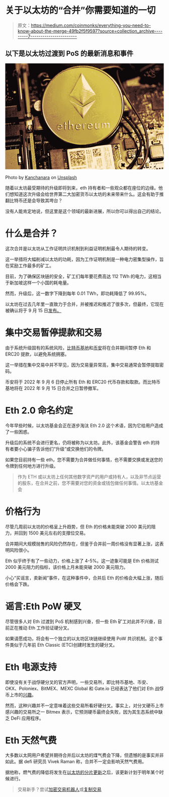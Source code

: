 # 关于以太坊的“合并”你需要知道的一切

> 原文：<https://medium.com/coinmonks/everything-you-need-to-know-about-the-merge-49fb2f5f9597?source=collection_archive---------7----------------------->

## 以下是以太坊过渡到 PoS 的最新消息和事件

![](img/a06b2dde48978ebfd30f5be0b14bd05c.png)

Photo by [Kanchanara](https://unsplash.com/@kanchanara?utm_source=unsplash&utm_medium=referral&utm_content=creditCopyText) on [Unsplash](https://unsplash.com/s/photos/ethereum?utm_source=unsplash&utm_medium=referral&utm_content=creditCopyText)

随着以太坊最受期待的升级即将到来，eth 持有者和一些观众都在座位的边缘。他们想知道这次升级会给世界第二大加密货币以太坊的未来带来什么。这会有助于推翻比特币还是会导致其垮台？

没有人能肯定地说，但这里是这个领域的最新进展，所以你可以得出自己的结论。

# 什么是合并？

这次合并是以太坊从工作证明共识机制到利益证明机制最令人期待的转变。

这一举措将大幅削减以太坊的功耗，因为工作证明机制是一种电力密集型操作，旨在奖励工作最多的矿工。

目前，为了确保区块链的安全，矿工们每年要花费高达 112 TWh 的电力，这相当于新加坡这样一个小国的耗电量。

然而，升级后，这一数字下降到每年 0.01 TWh，即功耗降低了 99.95%。

以太坊在过去几年里一直致力于合并，并被推迟和推迟了很多次，但最终，它现在被确认将于 9 月 15 日[发布。](https://ethereum.org/en/upgrades/merge/)

# 集中交易暂停提款和交易

由于系统升级固有的系统风险，[比特币基地](https://blog.coinbase.com/the-ethereum-merge-is-coming-heres-what-you-need-to-know-5f3b3045aab2)和[币安](https://cointelegraph.com/news/binance-to-suspend-eth-and-erc-20-deposits-and-withdrawals-during-merge)将在合并期间暂停 Eth 和 ERC20 提款，以避免系统拥塞。

这一举措在集中交易中并不罕见，因为交易量异常高，集中交易通常会暂停提取密码。

币安将于 2022 年 9 月 6 日停止所有 Eth 和 ERC20 代币存款和取款。而比特币基地将在 2022 年 9 月 15 日合并之日暂停撤军。

# Eth 2.0 命名约定

今年早些时候，以太坊基金会正在逐步淘汰 Eth 2.0 这个术语，因为它给用户造成了一些困惑。

升级后的系统不会进行更名，仍将被称为以太坊。此外，该基金会警告 eth 的持有者要小心骗子告诉他们“升级”或交换他们的令牌。

如果您目前持有一些 eth，您不需要为合并做任何事情，也不需要交换或发送您的令牌到任何地方进行升级。

> 作为 ETH 或以太坊上任何其他数字资产的用户或持有人，以及非节点运营的股东，在合并之前，您不需要对您的资金或钱包做任何事情。以太坊基金会

# 价格行为

尽管几周前以太坊的价格呈上升趋势，但 Eth 的价格未能突破 2000 美元的阻力，并回到 1500 美元左右的支撑位交易。

合并期间大规模抛售的风险仍然存在，但鉴于合并前一周价格没有显著上涨，这表明风险很小。

Eth 似乎终于有了一些动力，价格上涨了 4-5%。这一迹象可能是 Eth 价格测试 2000 美元阻力的指标，该价格上月未能突破 2000 美元阻力。

小心“买谣言，卖新闻”事件，在这种事件中，合并后 Eth 的价格会大幅上涨，随后价格会下跌。

# 谣言:Eth PoW 硬叉

尽管很多人对 Eth 过渡到 PoS 机制感到兴奋，但一些 Eth 矿工对此并不兴奋，目前正在推动 Eth 工作验证硬分叉。

如果请愿成功，将会有一个独立的以太坊区块链继续使用 PoW 共识机制。这个事件类似于几年前 Eth Classic (ETC)创建时发生的硬分叉。

# Eth 电源支持

即使没有关于战俘硬分叉的官方声明，一些交易所，即比特币基地、币安、OKX、Poloniex、BitMEX、MEXC Global 和 Gate.io 已经表达了他们对 Eth 战俘币上市的[兴趣](https://forkast.news/ethereum-pow-fork-gaining-crypto-exchange-backings/)。

然而，这种兴趣并不一定意味着这些交易所看好硬分叉。事实上，对分叉硬币上市感兴趣的交易所之一 Bitmex 表示，它预测硬币最终会失败，因为其生态系统中缺乏 DeFi 应用程序。

# Eth 天然气费

大多数以太网用户希望并期待合并后以太坊的煤气费会下降，但遗憾的是事实并非如此。据 defi 研究员 Vivek Raman 称，合并不一定会影响天然气费用。

据他称，燃气费的降低将发生在[以太坊的分片更新](https://ethereum.org/en/upgrades/sharding/)之后，该更新计划于明年某个时候进行。

> 交易新手？尝试[加密交易机器人](/coinmonks/crypto-trading-bot-c2ffce8acb2a)或[复制交易](/coinmonks/top-10-crypto-copy-trading-platforms-for-beginners-d0c37c7d698c)